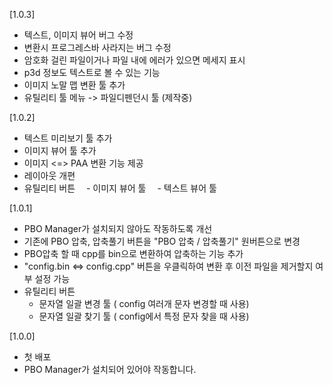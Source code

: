 [1.0.3]
- 텍스트, 이미지 뷰어 버그 수정
- 변환시 프로그레스바 사라지는 버그 수정
- 암호화 걸린 파일이거나 파일 내에 에러가 있으면 메세지 표시
- p3d 정보도 텍스트로 볼 수 있는 기능
- 이미지 노말 맵 변환 툴 추가
- 유틸리티 툴 메뉴 -> 파일디펜던시 툴 (제작중)


[1.0.2]
- 텍스트 미리보기 툴 추가
- 이미지 뷰어 툴 추가
- 이미지 <=> PAA 변환 기능 제공
- 레이아웃 개편
- 유틸리티 버튼
　- 이미지 뷰어 툴
　- 텍스트 뷰어 툴

[1.0.1]
- PBO Manager가 설치되지 않아도 작동하도록 개선
- 기존에 PBO 압축, 압축풀기 버튼을 "PBO 압축 / 압축풀기" 원버튼으로 변경
- PBO압축 할 때 cpp를 bin으로 변환하여 압축하는 기능 추가
- "config.bin <=> config.cpp" 버튼을 우클릭하여 변환 후 이전 파일을 제거할지 여부 설정 가능
- 유틸리티 버튼
    - 문자열 일괄 변경 툴 ( config 여러개 문자 변경할 때 사용)
    - 문자열 일괄 찾기 툴 ( config에서 특정 문자 찾을 때 사용)


[1.0.0]
- 첫 배포
- PBO Manager가 설치되어 있어야 작동합니다.